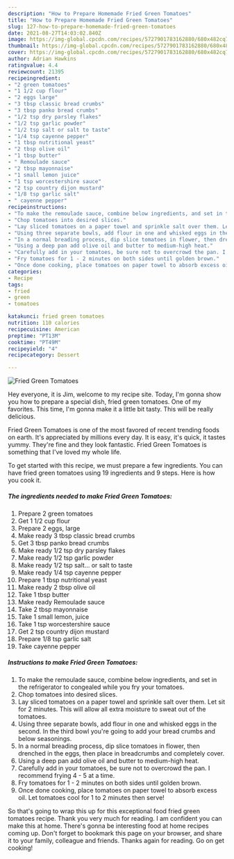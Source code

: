 ```yaml
---
description: "How to Prepare Homemade Fried Green Tomatoes"
title: "How to Prepare Homemade Fried Green Tomatoes"
slug: 127-how-to-prepare-homemade-fried-green-tomatoes
date: 2021-08-27T14:03:02.840Z
image: https://img-global.cpcdn.com/recipes/5727901783162880/680x482cq70/fried-green-tomatoes-recipe-main-photo.jpg
thumbnail: https://img-global.cpcdn.com/recipes/5727901783162880/680x482cq70/fried-green-tomatoes-recipe-main-photo.jpg
cover: https://img-global.cpcdn.com/recipes/5727901783162880/680x482cq70/fried-green-tomatoes-recipe-main-photo.jpg
author: Adrian Hawkins
ratingvalue: 4.4
reviewcount: 21395
recipeingredient:
- "2 green tomatoes"
- "1 1/2 cup flour"
- "2 eggs large"
- "3 tbsp classic bread crumbs"
- "3 tbsp panko bread crumbs"
- "1/2 tsp dry parsley flakes"
- "1/2 tsp garlic powder"
- "1/2 tsp salt or salt to taste"
- "1/4 tsp cayenne pepper"
- "1 tbsp nutritional yeast"
- "2 tbsp olive oil"
- "1 tbsp butter"
- " Remoulade sauce"
- "2 tbsp mayonnaise"
- "1 small lemon juice"
- "1 tsp worcestershire sauce"
- "2 tsp country dijon mustard"
- "1/8 tsp garlic salt"
- " cayenne pepper"
recipeinstructions:
- "To make the remoulade sauce, combine below ingredients, and set in the refrigerator to congealed while you fry your tomatoes."
- "Chop tomatoes into desired slices."
- "Lay sliced tomatoes on a paper towel and sprinkle salt over them. Let sit for 2 minutes. This will allow all extra moisture to sweat out of the tomatoes."
- "Using three separate bowls, add flour in one and whisked eggs in the second. In the third bowl you&#39;re going to add your bread crumbs and below seasonings."
- "In a normal breading process, dip slice tomatoes in flower, then drenched in the eggs, then place in breadcrumbs and completely cover."
- "Using a deep pan add olive oil and butter to medium-high heat."
- "Carefully add in your tomatoes, be sure not to overcrowd the pan. I recommend frying 4 - 5 at a time."
- "Fry tomatoes for 1 - 2 minutes on both sides until golden brown."
- "Once done cooking, place tomatoes on paper towel to absorb excess oil. Let tomatoes cool for 1 to 2 minutes then serve!"
categories:
- Recipe
tags:
- fried
- green
- tomatoes

katakunci: fried green tomatoes 
nutrition: 110 calories
recipecuisine: American
preptime: "PT13M"
cooktime: "PT49M"
recipeyield: "4"
recipecategory: Dessert

---
```



![Fried Green Tomatoes](https://img-global.cpcdn.com/recipes/5727901783162880/680x482cq70/fried-green-tomatoes-recipe-main-photo.jpg)

Hey everyone, it is Jim, welcome to my recipe site. Today, I'm gonna show you how to prepare a special dish, fried green tomatoes. One of my favorites. This time, I'm gonna make it a little bit tasty. This will be really delicious.

Fried Green Tomatoes is one of the most favored of recent trending foods on earth. It's appreciated by millions every day. It is easy, it's quick, it tastes yummy. They're fine and they look fantastic. Fried Green Tomatoes is something that I've loved my whole life.




To get started with this recipe, we must prepare a few ingredients. You can have fried green tomatoes using 19 ingredients and 9 steps. Here is how you cook it.

<!--inarticleads1-->

##### The ingredients needed to make Fried Green Tomatoes:

1. Prepare 2 green tomatoes
1. Get 1 1/2 cup flour
1. Prepare 2 eggs, large
1. Make ready 3 tbsp classic bread crumbs
1. Get 3 tbsp panko bread crumbs
1. Make ready 1/2 tsp dry parsley flakes
1. Make ready 1/2 tsp garlic powder
1. Make ready 1/2 tsp salt... or salt to taste
1. Make ready 1/4 tsp cayenne pepper
1. Prepare 1 tbsp nutritional yeast
1. Make ready 2 tbsp olive oil
1. Take 1 tbsp butter
1. Make ready  Remoulade sauce
1. Take 2 tbsp mayonnaise
1. Take 1 small lemon, juice
1. Take 1 tsp worcestershire sauce
1. Get 2 tsp country dijon mustard
1. Prepare 1/8 tsp garlic salt
1. Take  cayenne pepper




<!--inarticleads2-->

##### Instructions to make Fried Green Tomatoes:

1. To make the remoulade sauce, combine below ingredients, and set in the refrigerator to congealed while you fry your tomatoes.
1. Chop tomatoes into desired slices.
1. Lay sliced tomatoes on a paper towel and sprinkle salt over them. Let sit for 2 minutes. This will allow all extra moisture to sweat out of the tomatoes.
1. Using three separate bowls, add flour in one and whisked eggs in the second. In the third bowl you&#39;re going to add your bread crumbs and below seasonings.
1. In a normal breading process, dip slice tomatoes in flower, then drenched in the eggs, then place in breadcrumbs and completely cover.
1. Using a deep pan add olive oil and butter to medium-high heat.
1. Carefully add in your tomatoes, be sure not to overcrowd the pan. I recommend frying 4 - 5 at a time.
1. Fry tomatoes for 1 - 2 minutes on both sides until golden brown.
1. Once done cooking, place tomatoes on paper towel to absorb excess oil. Let tomatoes cool for 1 to 2 minutes then serve!




So that's going to wrap this up for this exceptional food fried green tomatoes recipe. Thank you very much for reading. I am confident you can make this at home. There's gonna be interesting food at home recipes coming up. Don't forget to bookmark this page on your browser, and share it to your family, colleague and friends. Thanks again for reading. Go on get cooking!
